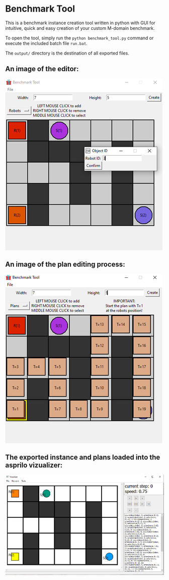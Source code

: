 # Benchmark Tool

This is a benchmark instance creation tool written in python with GUI for intuitive, quick and easy creation of your custom M-domain benchmark.

To open the tool, simply run the `python benchmark_tool.py` command or execute the included batch file `run.bat`.

The `output/` directory is the destination of all exported files.

## An image of the editor:

![Editor](images/instance_editor.PNG "Editor")

## An image of the plan editing process:

![Editor](images/plan_editor.PNG "Editor")

## The exported instance and plans loaded into the asprilo vizualizer:

![Vizualizer](images/vizualizer.PNG "Vizualizer")
